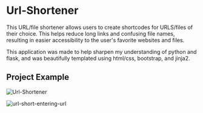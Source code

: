 # Url-Shortener

This URL/file shortener allows users to create shortcodes for URLS/files of their choice. This helps reduce long links and confusing file names, resulting in easier accessibility to the user's favorite websites and files.

This application was made to help sharpen my understanding of python and flask, and was beautifully templated using html/css, bootstrap, and jinja2.

## Project Example

![Url-Shortener](https://user-images.githubusercontent.com/77905977/150072183-25664069-e95f-403f-98a0-0eee6a9282c8.png)

![url-short-entering-url](https://user-images.githubusercontent.com/77905977/150074198-fc501307-5702-46f2-b492-232f3fdb786f.png)
